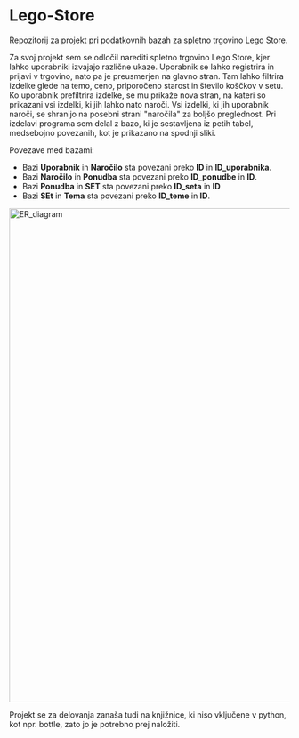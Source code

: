 # Lego-Store


Repozitorij za projekt pri podatkovnih bazah za spletno trgovino Lego Store.

Za svoj projekt sem se odločil narediti spletno trgovino Lego Store, kjer lahko uporabniki izvajajo različne ukaze. Uporabnik se lahko registrira in prijavi v trgovino, nato pa je preusmerjen na glavno stran. Tam lahko filtrira izdelke glede na temo, ceno, priporočeno starost in število koščkov v setu. Ko uporabnik prefiltrira izdelke, se mu prikaže nova stran, na kateri so prikazani vsi izdelki, ki jih lahko nato naroči. Vsi izdelki, ki jih uporabnik naroči, se shranijo na posebni strani "naročila" za boljšo preglednost.
Pri izdelavi programa sem delal z bazo, ki je sestavljena iz petih tabel, medsebojno povezanih, kot je prikazano na spodnji sliki.

Povezave med bazami:
- Bazi **Uporabnik** in **Naročilo** sta povezani preko **ID** in **ID_uporabnika**.
- Bazi **Naročilo** in **Ponudba** sta povezani preko **ID_ponudbe** in **ID**.
- Bazi **Ponudba** in **SET** sta povezani preko **ID_seta** in **ID**
- Bazi **SEt** in **Tema** sta povezani preko **ID_teme** in **ID**.

<img width="889" alt="ER_diagram" src="https://github.com/user-attachments/assets/f474c19a-1ece-4224-8e8e-4826a767f811">


Projekt se za delovanja zanaša tudi na knjižnice, ki niso vključene v python, kot npr. bottle, zato jo je potrebno prej naložiti.

 
